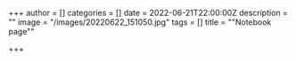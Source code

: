 +++
author = []
categories = []
date = 2022-06-21T22:00:00Z
description = ""
image = "/images/20220622_151050.jpg"
tags = []
title = "\"Notebook page\""

+++
